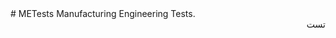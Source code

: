 <link type="text/css" rel="stylesheet" href="https://cdn.rawgit.com/rastikerdar/vazir-font/v21.1.0/dist/font-face.css">
# METests
Manufacturing Engineering Tests.

<div dir="rtl">
تست  
</div>
